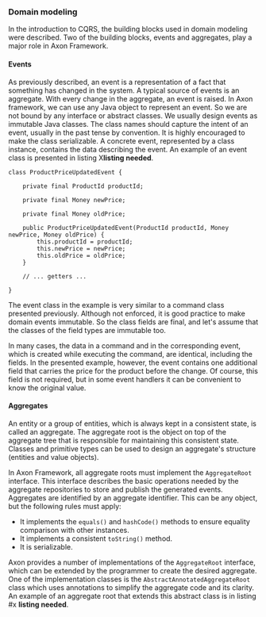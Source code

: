### Domain modeling

In the introduction to CQRS, the building blocks used in domain modeling were described. Two of the building blocks, events and aggregates, play a major role in Axon Framework.

#### Events

As previously described, an event is a representation of a fact that something has changed in the system. A typical source of events is an aggregate. With every change in the aggregate, an event is raised. In Axon framework, we can use any Java object to represent an event. So we are not bound by any interface or abstract classes. We usually design events as immutable Java classes. The class names should capture the intent of an event, usually in the past tense by convention. It is highly encouraged to make the class serializable. A concrete event, represented by a class instance, contains the data describing the event. An example of an event class is presented in listing X**listing needed**.

	class ProductPriceUpdatedEvent {
		
		private final ProductId productId;

		private final Money newPrice;

		private final Money oldPrice;

		public ProductPriceUpdatedEvent(ProductId productId, Money newPrice, Money oldPrice) {
			this.productId = productId;
			this.newPrice = newPrice;
			this.oldPrice = oldPrice;
		}

		// ... getters ...

	}

The event class in the example is very similar to a command class presented previously. Although not enforced, it is good practice to make domain events immutable. So the class fields are final, and let's assume that the classes of the field types are immutable too.

In many cases, the data in a command and in the corresponding event, which is created while executing the command, are identical, including the fields. In the presented example, however, the event contains one additional field that carries the price for the product before the change. Of course, this field is not required, but in some event handlers it can be convenient to know the original value.

#### Aggregates

An entity or a group of entities, which is always kept in a consistent state, is called an aggregate. The aggregate root is the object on top of the aggregate tree that is responsible for maintaining this consistent state. Classes and primitive types can be used to design an aggregate's structure (entities and value objects). 

In Axon Framework, all aggregate roots must implement the `AggregateRoot` interface. This interface describes the basic operations needed by the aggregate repositories to store and publish the generated events. Aggregates are identified by an aggregate identifier. This can be any object, but the following rules must apply:

- It implements the `equals()` and `hashCode()` methods to ensure equality comparison with other instances.
- It implements a consistent `toString()` method.
- It is serializable.

Axon provides a number of implementations of the `AggregateRoot` interface, which can be extended by the programmer to create the desired aggregate. One of the implementation classes is the `AbstractAnnotatedAggregateRoot` class which uses annotations to simplify the aggregate code and its clarity. An example of an aggregate root that extends this abstract class is in listing #x **listing needed**.



